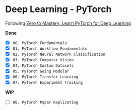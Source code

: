 # Deep Learning - PyTorch

Following [Zero to Mastery: Learn PyTorch for Deep Learning](https://www.learnpytorch.io/00_pytorch_fundamentals/) 

**Done**
- [x] `00. PyTorch Fundamentals`
- [x] `01. PyTorch Workflow Fundamentals`
- [x] `02. PyTorch Neural Network Classification`
- [x] `03. PyTorch Computer Vision`
- [x] `04. PyTorch Custom Datasets`
- [x] `05. PyTorch Going Modular`
- [x] `06. PyTorch Transfer Learning`
- [x] `07. PyTorch Experiment Tracking`

**WIP**
- [ ] `08. PyTorch Paper Replicating`
